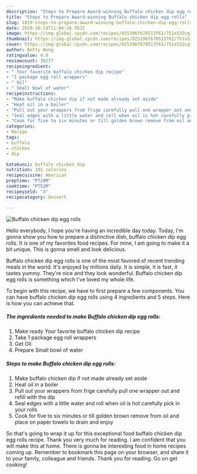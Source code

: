 ```yaml
---
description: "Steps to Prepare Award-winning Buffalo chicken dip egg rolls"
title: "Steps to Prepare Award-winning Buffalo chicken dip egg rolls"
slug: 1019-steps-to-prepare-award-winning-buffalo-chicken-dip-egg-rolls
date: 2020-10-14T11:04:16.952Z
image: https://img-global.cpcdn.com/recipes/025396f670513f61/751x532cq70/buffalo-chicken-dip-egg-rolls-recipe-main-photo.jpg
thumbnail: https://img-global.cpcdn.com/recipes/025396f670513f61/751x532cq70/buffalo-chicken-dip-egg-rolls-recipe-main-photo.jpg
cover: https://img-global.cpcdn.com/recipes/025396f670513f61/751x532cq70/buffalo-chicken-dip-egg-rolls-recipe-main-photo.jpg
author: Betty Wong
ratingvalue: 4.8
reviewcount: 30277
recipeingredient:
- " Your favorite buffalo chicken dip recipe"
- "1 package egg roll wrappers"
- " Oil"
- " Small bowl of water"
recipeinstructions:
- "Make buffalo chicken dip if not made already set aside"
- "Heat oil in a boiler"
- "Pull out your wrappers from frige carefully pull one wrapper out and refill with the dip"
- "Seal edges with a little water and roll when oil is hot carefully pick in your rolls"
- "Cook for five to six minutes or till golden brown remove from oil and place on paper towels to drain and enjoy"
categories:
- Recipe
tags:
- buffalo
- chicken
- dip

katakunci: buffalo chicken dip 
nutrition: 101 calories
recipecuisine: American
preptime: "PT28M"
cooktime: "PT53M"
recipeyield: "3"
recipecategory: Dessert

---
```



![Buffalo chicken dip egg rolls](https://img-global.cpcdn.com/recipes/025396f670513f61/751x532cq70/buffalo-chicken-dip-egg-rolls-recipe-main-photo.jpg)

Hello everybody, I hope you're having an incredible day today. Today, I'm gonna show you how to prepare a distinctive dish, buffalo chicken dip egg rolls. It is one of my favorites food recipes. For mine, I am going to make it a bit unique. This is gonna smell and look delicious.



Buffalo chicken dip egg rolls is one of the most favored of recent trending meals in the world. It's enjoyed by millions daily. It is simple, it is fast, it tastes yummy. They're nice and they look wonderful. Buffalo chicken dip egg rolls is something which I've loved my whole life.


To begin with this recipe, we have to first prepare a few components. You can have buffalo chicken dip egg rolls using 4 ingredients and 5 steps. Here is how you can achieve that.

<!--inarticleads1-->

##### The ingredients needed to make Buffalo chicken dip egg rolls:

1. Make ready  Your favorite buffalo chicken dip recipe
1. Take 1 package egg roll wrappers
1. Get  Oil
1. Prepare  Small bowl of water




<!--inarticleads2-->

##### Steps to make Buffalo chicken dip egg rolls:

1. Make buffalo chicken dip if not made already set aside
1. Heat oil in a boiler
1. Pull out your wrappers from frige carefully pull one wrapper out and refill with the dip
1. Seal edges with a little water and roll when oil is hot carefully pick in your rolls
1. Cook for five to six minutes or till golden brown remove from oil and place on paper towels to drain and enjoy




So that's going to wrap it up for this exceptional food buffalo chicken dip egg rolls recipe. Thank you very much for reading. I am confident that you will make this at home. There is gonna be interesting food in home recipes coming up. Remember to bookmark this page on your browser, and share it to your family, colleague and friends. Thank you for reading. Go on get cooking!
